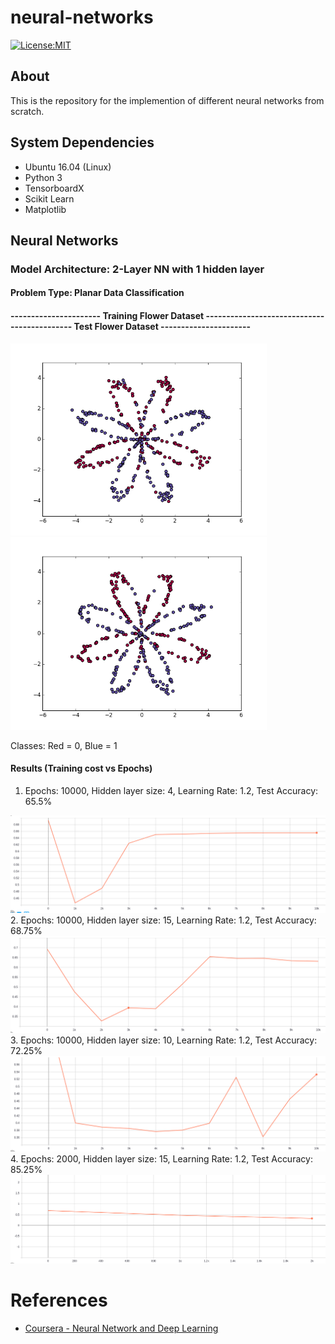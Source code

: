# neural-networks
[![License:MIT](https://img.shields.io/badge/License-MIT-blue.svg)](https://github.com/nalindas9/neural-networks/blob/master/LICENSE)
## About
This is the repository for the implemention of different neural networks from scratch.
## System Dependencies
- Ubuntu 16.04 (Linux)
- Python 3
- TensorboardX
- Scikit Learn
- Matplotlib
## Neural Networks
### Model Architecture: 2-Layer NN with 1 hidden layer
#### Problem Type: Planar Data Classification
#### ---------------------- Training Flower Dataset -------------------------------------------- Test Flower Dataset ----------------------
<img src = "images/flower_dataset.png" width="410"><img src = "images/flower_test_dataset.png" width="410">

Classes: Red = 0, Blue = 1

#### Results (Training cost vs Epochs)
1. Epochs: 10000, Hidden layer size: 4, Learning Rate: 1.2, Test Accuracy: 65.5%
<img src = "images/itr_10000_nh_4_lr_1.2_acc_65.5.png">
2. Epochs: 10000, Hidden layer size: 15, Learning Rate: 1.2, Test Accuracy: 68.75%
<img src = "images/itr_10000_nh_15_lr_1.2_acc_68.75.png">
3. Epochs: 10000, Hidden layer size: 10, Learning Rate: 1.2, Test Accuracy: 72.25%
<img src = "images/itr_10000_nh_10_lr_1.2_acc_72.25.png">
4. Epochs: 2000, Hidden layer size: 15, Learning Rate: 1.2, Test Accuracy: 85.25%
<img src = "images/itr_2000_nh_15_lr_1.2_acc_85.25.png">

# References
- [Coursera - Neural Network and Deep Learning](https://www.coursera.org/learn/neural-networks-deep-learning)
